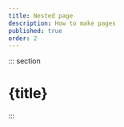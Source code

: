 ```yaml
---
title: Nested page
description: How to make pages
published: true
order: 2
---
```


::: section

# {title}

:::
